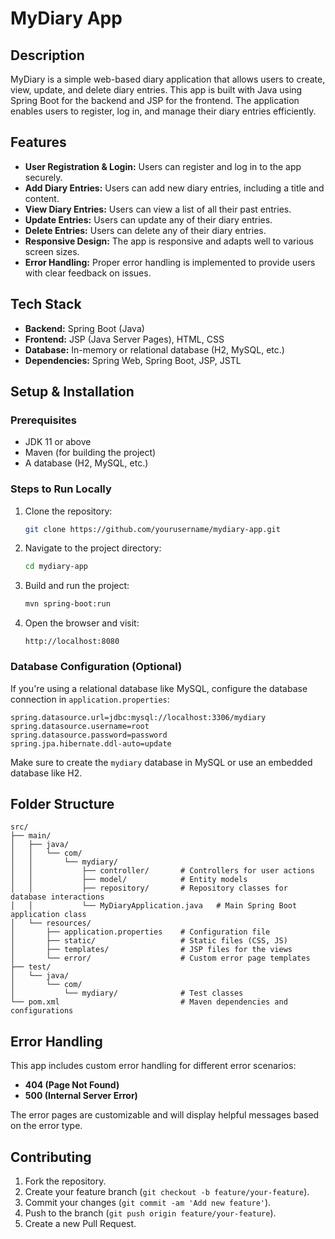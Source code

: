 # MyDiary App

## Description

MyDiary is a simple web-based diary application that allows users to create, view, update, and delete diary entries. This app is built with Java using Spring Boot for the backend and JSP for the frontend. The application enables users to register, log in, and manage their diary entries efficiently.

## Features

- **User Registration & Login:** Users can register and log in to the app securely.
- **Add Diary Entries:** Users can add new diary entries, including a title and content.
- **View Diary Entries:** Users can view a list of all their past entries.
- **Update Entries:** Users can update any of their diary entries.
- **Delete Entries:** Users can delete any of their diary entries.
- **Responsive Design:** The app is responsive and adapts well to various screen sizes.
- **Error Handling:** Proper error handling is implemented to provide users with clear feedback on issues.

## Tech Stack

- **Backend:** Spring Boot (Java)
- **Frontend:** JSP (Java Server Pages), HTML, CSS
- **Database:** In-memory or relational database (H2, MySQL, etc.)
- **Dependencies:** Spring Web, Spring Boot, JSP, JSTL

## Setup & Installation

### Prerequisites

- JDK 11 or above
- Maven (for building the project)
- A database (H2, MySQL, etc.)

### Steps to Run Locally

1. Clone the repository:
   ```bash
   git clone https://github.com/yourusername/mydiary-app.git
   ```

2. Navigate to the project directory:
   ```bash
   cd mydiary-app
   ```

3. Build and run the project:
   ```bash
   mvn spring-boot:run
   ```

4. Open the browser and visit:
   ```
   http://localhost:8080
   ```

### Database Configuration (Optional)

If you're using a relational database like MySQL, configure the database connection in `application.properties`:

```properties
spring.datasource.url=jdbc:mysql://localhost:3306/mydiary
spring.datasource.username=root
spring.datasource.password=password
spring.jpa.hibernate.ddl-auto=update
```

Make sure to create the `mydiary` database in MySQL or use an embedded database like H2.

## Folder Structure

```
src/
├── main/
│   ├── java/
│   │   └── com/
│   │       └── mydiary/
│   │           ├── controller/       # Controllers for user actions
│   │           ├── model/            # Entity models
│   │           ├── repository/       # Repository classes for database interactions
│   │           └── MyDiaryApplication.java   # Main Spring Boot application class
│   └── resources/
│       ├── application.properties    # Configuration file
│       ├── static/                   # Static files (CSS, JS)
│       ├── templates/                # JSP files for the views
│       └── error/                    # Custom error page templates
├── test/
│   └── java/
│       └── com/
│           └── mydiary/              # Test classes
└── pom.xml                           # Maven dependencies and configurations
```

## Error Handling

This app includes custom error handling for different error scenarios:

- **404 (Page Not Found)**
- **500 (Internal Server Error)**

The error pages are customizable and will display helpful messages based on the error type.

## Contributing

1. Fork the repository.
2. Create your feature branch (`git checkout -b feature/your-feature`).
3. Commit your changes (`git commit -am 'Add new feature'`).
4. Push to the branch (`git push origin feature/your-feature`).
5. Create a new Pull Request.
